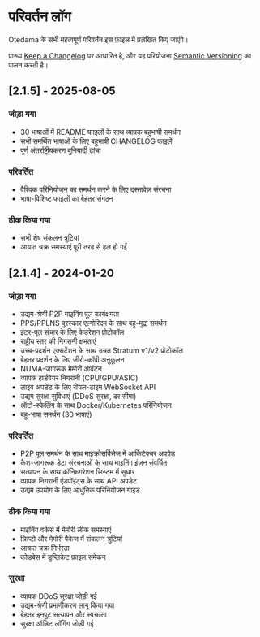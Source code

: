 # परिवर्तन लॉग

Otedama के सभी महत्वपूर्ण परिवर्तन इस फ़ाइल में प्रलेखित किए जाएंगे।

प्रारूप [Keep a Changelog](https://keepachangelog.com/en/1.0.0/) पर आधारित है,
और यह परियोजना [Semantic Versioning](https://semver.org/spec/v2.0.0.html) का पालन करती है।

## [2.1.5] - 2025-08-05

### जोड़ा गया
- 30 भाषाओं में README फाइलों के साथ व्यापक बहुभाषी समर्थन
- सभी समर्थित भाषाओं के लिए बहुभाषी CHANGELOG फाइलें
- पूर्ण अंतर्राष्ट्रीयकरण बुनियादी ढांचा

### परिवर्तित
- वैश्विक परिनियोजन का समर्थन करने के लिए दस्तावेज़ संरचना
- भाषा-विशिष्ट फाइलों का बेहतर संगठन

### ठीक किया गया
- सभी शेष संकलन त्रुटियां
- आयात चक्र समस्याएं पूरी तरह से हल हो गईं

## [2.1.4] - 2024-01-20

### जोड़ा गया
- उद्यम-श्रेणी P2P माइनिंग पूल कार्यक्षमता
- PPS/PPLNS पुरस्कार एल्गोरिदम के साथ बहु-मुद्रा समर्थन
- इंटर-पूल संचार के लिए फेडरेशन प्रोटोकॉल
- राष्ट्रीय स्तर की निगरानी क्षमताएं
- उच्च-प्रदर्शन एक्सटेंशन के साथ उन्नत Stratum v1/v2 प्रोटोकॉल
- बेहतर प्रदर्शन के लिए जीरो-कॉपी अनुकूलन
- NUMA-जागरूक मेमोरी आवंटन
- व्यापक हार्डवेयर निगरानी (CPU/GPU/ASIC)
- लाइव अपडेट के लिए रीयल-टाइम WebSocket API
- उद्यम सुरक्षा सुविधाएं (DDoS सुरक्षा, दर सीमा)
- ऑटो-स्केलिंग के साथ Docker/Kubernetes परिनियोजन
- बहु-भाषा समर्थन (30 भाषाएं)

### परिवर्तित
- P2P पूल समर्थन के साथ माइक्रोसर्विसेज में आर्किटेक्चर अपग्रेड
- कैश-जागरूक डेटा संरचनाओं के साथ माइनिंग इंजन संवर्धित
- सत्यापन के साथ कॉन्फ़िगरेशन सिस्टम में सुधार
- व्यापक निगरानी एंडपॉइंट्स के साथ API अपडेट
- उद्यम उपयोग के लिए आधुनिक परिनियोजन गाइड

### ठीक किया गया
- माइनिंग वर्कर्स में मेमोरी लीक समस्याएं
- क्रिप्टो और मेमोरी पैकेज में संकलन त्रुटियां
- आयात चक्र निर्भरता
- कोडबेस में डुप्लिकेट फ़ाइल समेकन

### सुरक्षा
- व्यापक DDoS सुरक्षा जोड़ी गई
- उद्यम-श्रेणी प्रमाणीकरण लागू किया गया
- बेहतर इनपुट सत्यापन और स्वच्छता
- सुरक्षा ऑडिट लॉगिंग जोड़ी गई